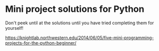 # Mini project solutions for Python

Don't peek until at the solutions until you have tried completing them for yourself!

https://knightlab.northwestern.edu/2014/06/05/five-mini-programming-projects-for-the-python-beginner/
